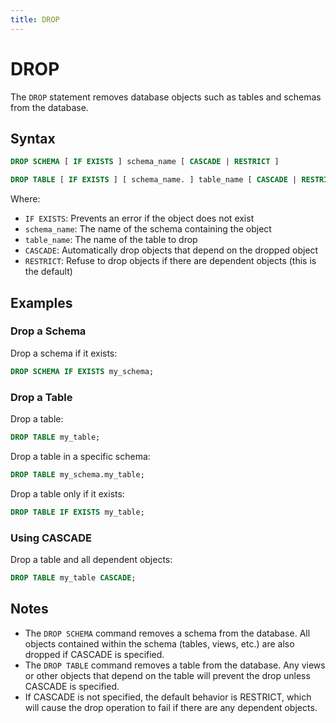 ```yaml
---
title: DROP
---
```


# DROP

The `DROP` statement removes database objects such as tables and schemas from the database.

## Syntax

```sql
DROP SCHEMA [ IF EXISTS ] schema_name [ CASCADE | RESTRICT ]

DROP TABLE [ IF EXISTS ] [ schema_name. ] table_name [ CASCADE | RESTRICT ]
```

Where:
- `IF EXISTS`: Prevents an error if the object does not exist
- `schema_name`: The name of the schema containing the object
- `table_name`: The name of the table to drop
- `CASCADE`: Automatically drop objects that depend on the dropped object
- `RESTRICT`: Refuse to drop objects if there are dependent objects (this is the default)

## Examples

### Drop a Schema

Drop a schema if it exists:

```sql
DROP SCHEMA IF EXISTS my_schema;
```

### Drop a Table

Drop a table:

```sql
DROP TABLE my_table;
```

Drop a table in a specific schema:

```sql
DROP TABLE my_schema.my_table;
```

Drop a table only if it exists:

```sql
DROP TABLE IF EXISTS my_table;
```

### Using CASCADE

Drop a table and all dependent objects:

```sql
DROP TABLE my_table CASCADE;
```

## Notes

- The `DROP SCHEMA` command removes a schema from the database. All objects contained within the schema (tables, views, etc.) are also dropped if CASCADE is specified.
- The `DROP TABLE` command removes a table from the database. Any views or other objects that depend on the table will prevent the drop unless CASCADE is specified.
- If CASCADE is not specified, the default behavior is RESTRICT, which will cause the drop operation to fail if there are any dependent objects.
